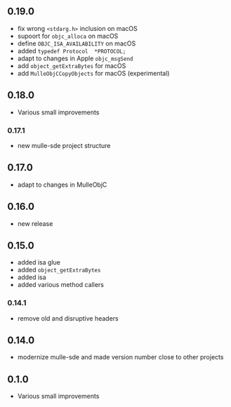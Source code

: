 ## 0.19.0

* fix wrong ``<stdarg.h>`` inclusion on macOS
* supoort for ``objc_alloca`` on macOS
* define ``OBJC_ISA_AVAILABILITY`` on macOS
* added `typedef Protocol  *PROTOCOL;`
* adapt to changes in Apple ``objc_msgSend``
* add ``object_getExtraBytes`` for macOS
* add `MulleObjCCopyObjects` for macOS (experimental)


## 0.18.0

* Various small improvements


### 0.17.1

* new mulle-sde project structure

## 0.17.0

* adapt to changes in MulleObjC


## 0.16.0

* new release


## 0.15.0

* added isa glue
* added `object_getExtraBytes`
* added isa
* added various method callers


### 0.14.1

* remove old and disruptive headers

## 0.14.0

* modernize mulle-sde and made version number close to other projects


## 0.1.0

* Various small improvements
